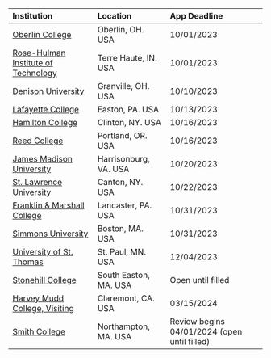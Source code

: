 | **Institution** | **Location** | **App Deadline** |
| :----       | :---       | :--- |
| [Oberlin College](#oberlin-cs-1) | Oberlin, OH. USA | 10/01/2023 |
| [Rose-Hulman Institute of Technology](#rose-hulman) | Terre Haute, IN. USA | 10/01/2023 |
| [Denison University](#denison) | Granville, OH. USA | 10/10/2023 |
| [Lafayette College](#lafayette) | Easton, PA. USA| 10/13/2023 |
| [Hamilton College](#hamilton) | Clinton, NY. USA | 10/16/2023 |
| [Reed College](#reed) | Portland, OR. USA | 10/16/2023 |
| [James Madison University](#jmu) | Harrisonburg, VA. USA | 10/20/2023 |
| [St. Lawrence University](#stlawu) | Canton, NY. USA | 10/22/2023 |
| [Franklin & Marshall College](#fnm) | Lancaster, PA. USA | 10/31/2023 |
| [Simmons University](#simmons) | Boston, MA. USA | 10/31/2023 |
| [University of St. Thomas](#ust-2) | St. Paul, MN. USA | 12/04/2023 |
| [Stonehill College](#stonehill) | South Easton, MA. USA | Open until filled |
| [Harvey Mudd College, Visiting](#hmc-cs-visitor) | Claremont, CA. USA | 03/15/2024 |
| [Smith College](#smith) | Northampton, MA. USA | Review begins 04/01/2024 (open until filled) |
